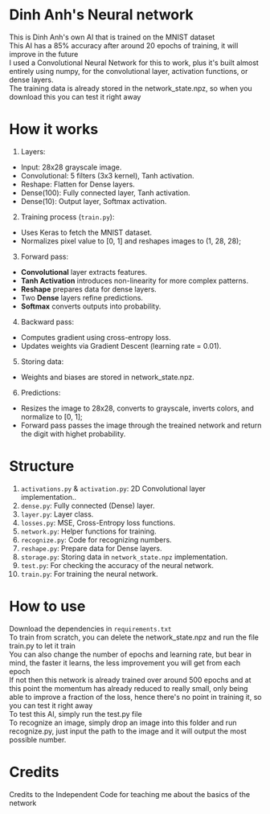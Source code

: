 # Dinh Anh's Neural network
This is Dinh Anh's own AI that is trained on the MNIST dataset<br>
This AI has a 85% accuracy after around 20 epochs of training, it will improve in the future<br>
I used a Convolutional Neural Network for this to work, plus it's built almost entirely using numpy, for the convolutional layer, activation functions, or dense layers.<br>
The training data is already stored in the network_state.npz, so when you download this you can test it right away<br>

# How it works

1. Layers: <br>
- Input: 28x28 grayscale image.
- Convolutional: 5 filters (3x3 kernel), Tanh activation.
- Reshape: Flatten for Dense layers.
- Dense(100): Fully connected layer, Tanh activation.
- Dense(10): Output layer, Softmax activation.
2. Training process (```train.py```):
- Uses Keras to fetch the MNIST dataset.
- Normalizes pixel value to [0, 1] and reshapes images to (1, 28, 28);
3. Forward pass:
- **Convolutional** layer extracts features.
- **Tanh Activation** introduces non-linearity for more complex patterns.
- **Reshape** prepares data for dense layers.
- Two **Dense** layers refine predictions.
- **Softmax** converts outputs into probability.
4. Backward pass:
- Computes gradient using cross-entropy loss.
- Updates weights via Gradient Descent (learning rate = 0.01).
5. Storing data:
- Weights and biases are stored in network_state.npz.
6. Predictions:
- Resizes the image to 28x28, converts to grayscale, inverts colors, and normalize to [0, 1];
- Forward pass passes the image through the treained network and return the digit with highet probability.

# Structure

1. ```activations.py``` & ```activation.py```: 2D Convolutional layer implementation..
2. ```dense.py```: Fully connected (Dense) layer.
3. ```layer.py```: Layer class.
4. ```losses.py```: MSE, Cross-Entropy loss functions.
5. ```network.py```: Helper functions for training.
6. ```recognize.py```: Code for recognizing numbers.
7. ```reshape.py```: Prepare data for Dense layers.
8. ```storage.py```: Storing data in ```network_state.npz``` implementation.
9. ```test.py```: For checking the accuracy of the neural network.
10. ```train.py```: For training the neural network.

# How to use
Download the dependencies in ```requirements.txt```<br>
To train from scratch, you can delete the network_state.npz and run the file train.py to let it train<br>
You can also change the number of epochs and learning rate, but bear in mind, the faster it learns, the less improvement you will get from each epoch<br>
If not then this network is already trained over around 500 epochs and at this point the momentum has already reduced to really small, only being able to improve a fraction of the loss, hence there's no point in training it, so you can test it right away<br>
To test this AI, simply run the test.py file<br>
To recognize an image, simply drop an image into this folder and run recognize.py, just input the path to the image and it will output the most possible number.
# Credits
Credits to the Independent Code for teaching me about the basics of the network<br>
